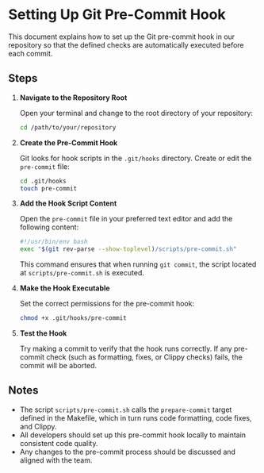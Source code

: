 # Setting Up Git Pre-Commit Hook

This document explains how to set up the Git pre-commit hook in our repository so that the defined checks are automatically executed before each commit.

## Steps

1. **Navigate to the Repository Root**

   Open your terminal and change to the root directory of your repository:

   ```bash
   cd /path/to/your/repository
   ```

2. **Create the Pre-Commit Hook**

   Git looks for hook scripts in the `.git/hooks` directory. Create or edit the `pre-commit` file:

   ```bash
   cd .git/hooks
   touch pre-commit
   ```

3. **Add the Hook Script Content**

   Open the `pre-commit` file in your preferred text editor and add the following content:

   ```bash
   #!/usr/bin/env bash
   exec "$(git rev-parse --show-toplevel)/scripts/pre-commit.sh"
   ```

   This command ensures that when running `git commit`, the script located at `scripts/pre-commit.sh` is executed.

4. **Make the Hook Executable**

   Set the correct permissions for the pre-commit hook:

   ```bash
   chmod +x .git/hooks/pre-commit
   ```

5. **Test the Hook**

   Try making a commit to verify that the hook runs correctly. If any pre-commit check (such as formatting, fixes, or Clippy checks) fails, the commit will be aborted.

## Notes

- The script `scripts/pre-commit.sh` calls the `prepare-commit` target defined in the Makefile, which in turn runs code formatting, code fixes, and Clippy.
- All developers should set up this pre-commit hook locally to maintain consistent code quality.
- Any changes to the pre-commit process should be discussed and aligned with the team.
